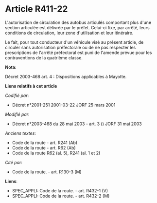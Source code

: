 # Article R411-22

L'autorisation de circulation des autobus articulés comportant plus d'une section articulée est délivrée par le préfet.
Celui-ci fixe, par arrêté, leurs conditions de circulation, leur zone d'utilisation et leur itinéraire.

Le fait, pour tout conducteur d'un véhicule visé au présent article, de circuler sans autorisation préfectorale ou de ne pas
respecter les prescriptions de l'arrêté préfectoral est puni de l'amende prévue pour les contraventions de la quatrième
classe.

**Nota:**

Décret 2003-468 art. 4 : Dispositions applicables à Mayotte.

**Liens relatifs à cet article**

_Codifié par_:

  - Décret n°2001-251 2001-03-22 JORF 25 mars 2001

_Modifié par_:

  - Décret n°2003-468 du 28 mai 2003 - art. 3 () JORF 31 mai 2003

_Anciens textes_:

  - Code de la route - art. R241 (Ab)
  - Code de la route - art. R62 (Ab)
  - Code de la route R62 (al. 5), R241 (al. 1 et 2)

_Cité par_:

  - Code de la route. - art. R130-3 (M)

**Liens**:

  - SPEC_APPLI: Code de la route. - art. R432-1 (V)
  - SPEC_APPLI: Code de la route. - art. R432-2 (M)
